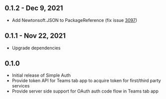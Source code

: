 ## 0.1.2 - Dec 9, 2021
* Add Newtonsoft.JSON to PackageReference (fix issue [3097](https://github.com/OfficeDev/TeamsFx/issues/3097))

## 0.1.1 - Nov 22, 2021
* Upgrade dependencies

## 0.1.0
* Initial release of Simple Auth
* Provide token API for Teams tab app to acquire token for first/third party services
* Provide server side support for OAuth auth code flow in Teams tab app